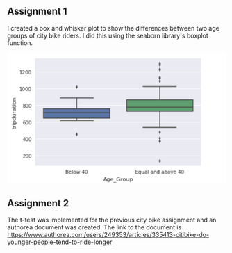 ## Assignment 1
I created a box and whisker plot to show the differences between two age groups of city bike riders. I did this using the seaborn library's boxplot function.

![Image did not load](box_whisker.png)

## Assignment 2
The t-test was implemented for the previous city bike assignment and an authorea document was created. The link to the document is https://www.authorea.com/users/249353/articles/335413-citibike-do-younger-people-tend-to-ride-longer

